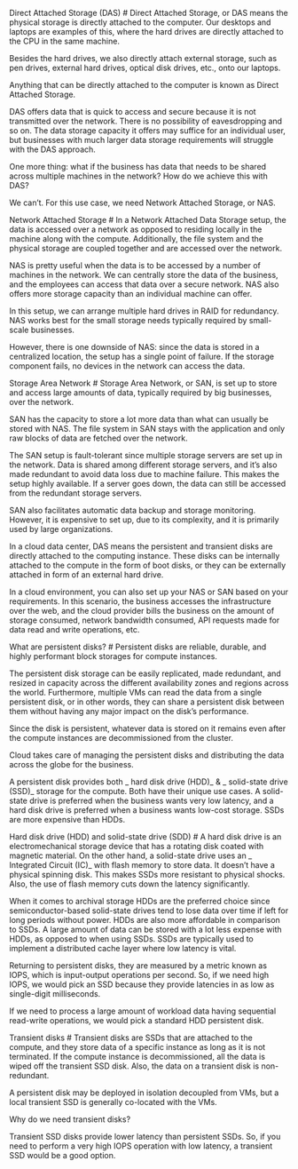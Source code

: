 Direct Attached Storage (DAS) #
Direct Attached Storage, or DAS means the physical storage is directly attached to the computer. Our desktops and laptops are examples of this, where the hard drives are directly attached to the CPU in the same machine.

Besides the hard drives, we also directly attach external storage, such as pen drives, external hard drives, optical disk drives, etc., onto our laptops.

Anything that can be directly attached to the computer is known as Direct Attached Storage.

DAS offers data that is quick to access and secure because it is not transmitted over the network. There is no possibility of eavesdropping and so on. The data storage capacity it offers may suffice for an individual user, but businesses with much larger data storage requirements will struggle with the DAS approach.

One more thing: what if the business has data that needs to be shared across multiple machines in the network? How do we achieve this with DAS?

We can’t. For this use case, we need Network Attached Storage, or NAS.

Network Attached Storage #
In a Network Attached Data Storage setup, the data is accessed over a network as opposed to residing locally in the machine along with the compute. Additionally, the file system and the physical storage are coupled together and are accessed over the network.

NAS is pretty useful when the data is to be accessed by a number of machines in the network. We can centrally store the data of the business, and the employees can access that data over a secure network. NAS also offers more storage capacity than an individual machine can offer.

In this setup, we can arrange multiple hard drives in RAID for redundancy. NAS works best for the small storage needs typically required by small-scale businesses.

However, there is one downside of NAS: since the data is stored in a centralized location, the setup has a single point of failure. If the storage component fails, no devices in the network can access the data.

Storage Area Network #
Storage Area Network, or SAN, is set up to store and access large amounts of data, typically required by big businesses, over the network.

SAN has the capacity to store a lot more data than what can usually be stored with NAS. The file system in SAN stays with the application and only raw blocks of data are fetched over the network.

The SAN setup is fault-tolerant since multiple storage servers are set up in the network. Data is shared among different storage servers, and it’s also made redundant to avoid data loss due to machine failure. This makes the setup highly available. If a server goes down, the data can still be accessed from the redundant storage servers.

SAN also facilitates automatic data backup and storage monitoring. However, it is expensive to set up, due to its complexity, and it is primarily used by large organizations.

In a cloud data center, DAS means the persistent and transient disks are directly attached to the computing instance. These disks can be internally attached to the compute in the form of boot disks, or they can be externally attached in form of an external hard drive.

In a cloud environment, you can also set up your NAS or SAN based on your requirements. In this scenario, the business accesses the infrastructure over the web, and the cloud provider bills the business on the amount of storage consumed, network bandwidth consumed, API requests made for data read and write operations, etc.

What are persistent disks? #
Persistent disks are reliable, durable, and highly performant block storages for compute instances.

The persistent disk storage can be easily replicated, made redundant, and resized in capacity across the different availability zones and regions across the world. Furthermore, multiple VMs can read the data from a single persistent disk, or in other words, they can share a persistent disk between them without having any major impact on the disk’s performance.

Since the disk is persistent, whatever data is stored on it remains even after the compute instances are decommissioned from the cluster.

Cloud takes care of managing the persistent disks and distributing the data across the globe for the business.

A persistent disk provides both _ hard disk drive (HDD)_ & _ solid-state drive (SSD)_ storage for the compute. Both have their unique use cases. A solid-state drive is preferred when the business wants very low latency, and a hard disk drive is preferred when a business wants low-cost storage. SSDs are more expensive than HDDs.

Hard disk drive (HDD) and solid-state drive (SDD) #
A hard disk drive is an electromechanical storage device that has a rotating disk coated with magnetic material. On the other hand, a solid-state drive uses an _ Integrated Circuit (IC)_ with flash memory to store data. It doesn’t have a physical spinning disk. This makes SSDs more resistant to physical shocks. Also, the use of flash memory cuts down the latency significantly.

When it comes to archival storage HDDs are the preferred choice since semiconductor-based solid-state drives tend to lose data over time if left for long periods without power. HDDs are also more affordable in comparison to SSDs. A large amount of data can be stored with a lot less expense with HDDs, as opposed to when using SSDs. SSDs are typically used to implement a distributed cache layer where low latency is vital.

Returning to persistent disks, they are measured by a metric known as IOPS, which is input-output operations per second. So, if we need high IOPS, we would pick an SSD because they provide latencies in as low as single-digit milliseconds.

If we need to process a large amount of workload data having sequential read-write operations, we would pick a standard HDD persistent disk.

Transient disks #
Transient disks are SSDs that are attached to the compute, and they store data of a specific instance as long as it is not terminated. If the compute instance is decommissioned, all the data is wiped off the transient SSD disk. Also, the data on a transient disk is non-redundant.

A persistent disk may be deployed in isolation decoupled from VMs, but a local transient SSD is generally co-located with the VMs.

Why do we need transient disks?

Transient SSD disks provide lower latency than persistent SSDs. So, if you need to perform a very high IOPS operation with low latency, a transient SSD would be a good option.

